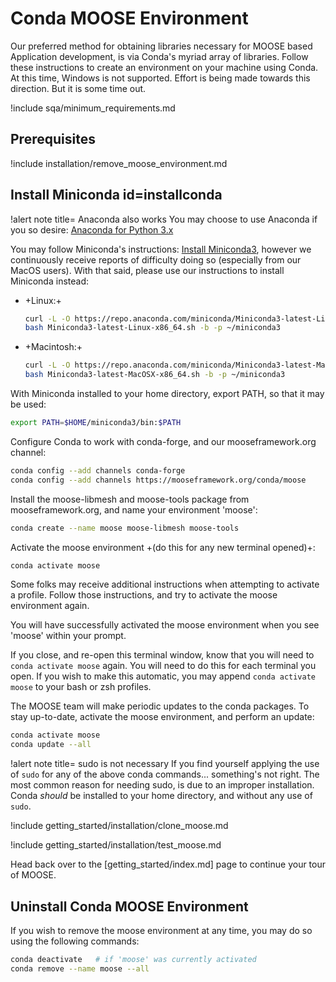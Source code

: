 # Conda MOOSE Environment

Our preferred method for obtaining libraries necessary for MOOSE based Application development, is via Conda's myriad array of libraries. Follow these instructions to create an environment on your machine using Conda. At this time, Windows is not supported. Effort is being made towards this direction. But it is some time out.

!include sqa/minimum_requirements.md

## Prerequisites

!include installation/remove_moose_environment.md

## Install Miniconda id=installconda

!alert note title= Anaconda also works
You may choose to use Anaconda if you so desire: [Anaconda for Python 3.x](https://www.anaconda.com/distribution/)

You may follow Miniconda's instructions: [Install Miniconda3](https://docs.conda.io/en/latest/miniconda.html), however we continuously receive reports of difficulty doing so (especially from our MacOS users). With that said, please use our instructions to install Miniconda instead:

- +Linux:+

  ```bash
  curl -L -O https://repo.anaconda.com/miniconda/Miniconda3-latest-Linux-x86_64.sh
  bash Miniconda3-latest-Linux-x86_64.sh -b -p ~/miniconda3
  ```

- +Macintosh:+

  ```bash
  curl -L -O https://repo.anaconda.com/miniconda/Miniconda3-latest-MacOSX-x86_64.sh
  bash Miniconda3-latest-MacOSX-x86_64.sh -b -p ~/miniconda3
  ```

With Miniconda installed to your home directory, export PATH, so that it may be used:

```bash
export PATH=$HOME/miniconda3/bin:$PATH
```

Configure Conda to work with conda-forge, and our mooseframework.org channel:

```bash
conda config --add channels conda-forge
conda config --add channels https://mooseframework.org/conda/moose
```

Install the moose-libmesh and moose-tools package from mooseframework.org, and name your environment 'moose':

```bash
conda create --name moose moose-libmesh moose-tools
```

Activate the moose environment +(do this for any new terminal opened)+:

```bash
conda activate moose
```

Some folks may receive additional instructions when attempting to activate a profile. Follow those instructions, and try to activate the moose environment again.

You will have successfully activated the moose environment when you see 'moose' within your prompt.

If you close, and re-open this terminal window, know that you will need to `conda activate moose` again. You will need to do this for each terminal you open. If you wish to make this automatic, you may append `conda activate moose` to your bash or zsh profiles.

The MOOSE team will make periodic updates to the conda packages. To stay up-to-date, activate the moose environment, and perform an update:

```bash
conda activate moose
conda update --all
```

!alert note title= sudo is not necessary
If you find yourself applying the use of `sudo` for any of the above conda commands... something's not right. The most common reason for needing sudo, is due to an improper installation. Conda *should* be installed to your home directory, and without any use of `sudo`.

!include getting_started/installation/clone_moose.md

!include getting_started/installation/test_moose.md

Head back over to the [getting_started/index.md] page to continue your tour of MOOSE.

## Uninstall Conda MOOSE Environment

If you wish to remove the moose environment at any time, you may do so using the following commands:

```bash
conda deactivate   # if 'moose' was currently activated
conda remove --name moose --all
```
